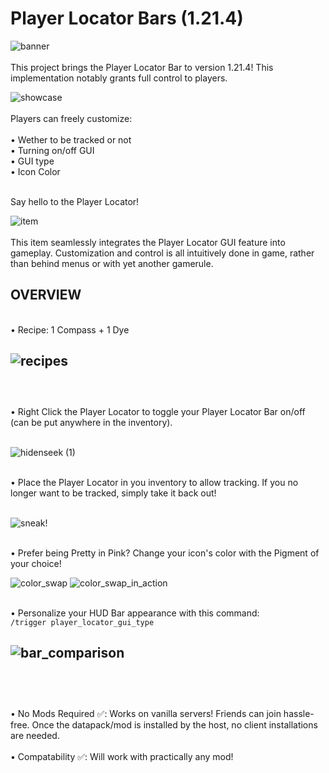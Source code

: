 # Player Locator Bars (1.21.4)

![banner](https://github.com/user-attachments/assets/cdc85e86-1924-4758-bac0-f039dda031da)
<br />
<br />
This project brings the Player Locator Bar to version 1.21.4! This implementation notably grants full control to players.
<br />

![showcase](https://github.com/user-attachments/assets/7c53ed8d-eac3-4409-8221-137910707018)
<br />
<br />
Players can freely customize:
<br />
<br />
• Wether to be tracked or not
<br />
• Turning on/off GUI
<br />
• GUI type
<br />
• Icon Color
<br />
<br />


Say hello to the Player Locator!
<br />

![item](https://github.com/user-attachments/assets/414f84cc-7729-4e5b-93ce-37dc6430f689)
<br />
<br />
This item seamlessly integrates the Player Locator GUI feature into gameplay. Customization and control is all intuitively done in game, rather than behind menus or with yet another gamerule.
<br />


## **OVERVIEW**
<br />
• Recipe: 1 Compass + 1 Dye
<br />

![recipes](https://github.com/user-attachments/assets/0b912ec8-0182-45be-8f6e-871fde99cbdb)
<br />
<br />
----
<br />
• Right Click the Player Locator to toggle your Player Locator Bar on/off (can be put anywhere in the inventory).
<br />
<br />

![hidenseek (1)](https://github.com/user-attachments/assets/ccd6be27-ca72-46f9-bcf8-b59dd5d5c958)
<br />
<br />

• Place the Player Locator in you inventory to allow tracking. If you no longer want to be tracked, simply take it back out!
<br />
<br />

![sneak!](https://github.com/user-attachments/assets/718fd02c-0c06-4c89-916c-27ab012bd1e0)
<br />
<br />

• Prefer being Pretty in Pink? Change your icon's color with the Pigment of your choice! 
<br />

![color_swap](https://github.com/user-attachments/assets/a929082c-2300-4c00-babd-51c8bc7765ab)
![color_swap_in_action](https://github.com/user-attachments/assets/97f0bd53-9b77-4de6-940a-826a0fe0f5be)
<br />
<br />

• Personalize your HUD Bar appearance with this command:
<br />
```/trigger player_locator_gui_type```
<br />

![bar_comparison](https://github.com/user-attachments/assets/c3cd74c0-ecfc-4d46-8997-7608afe7b34f)
<br />
<br />
----
<br />
<br />
• No Mods Required ✅: Works on vanilla servers! Friends can join hassle-free. Once the datapack/mod is installed by the host, no client installations are needed.
<br />
<br />
• Compatability ✅: Will work with practically any mod!
